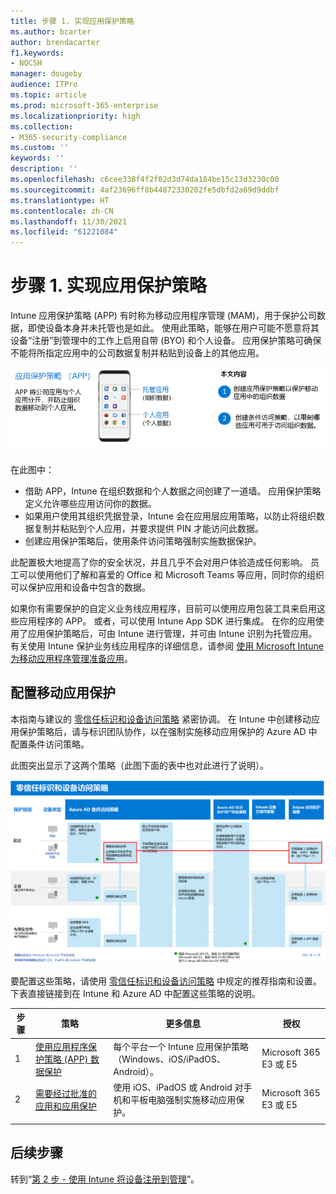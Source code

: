 ```yaml
---
title: 步骤 1. 实现应用保护策略
ms.author: bcarter
author: brendacarter
f1.keywords:
- NOCSH
manager: dougeby
audience: ITPro
ms.topic: article
ms.prod: microsoft-365-enterprise
ms.localizationpriority: high
ms.collection:
- M365-security-compliance
ms.custom: ''
keywords: ''
description: ''
ms.openlocfilehash: c6cee338f4f2f02d3d74da184be15c13d3230c00
ms.sourcegitcommit: 4af23696ff8b44872330202fe5dbfd2a69d9ddbf
ms.translationtype: HT
ms.contentlocale: zh-CN
ms.lasthandoff: 11/30/2021
ms.locfileid: "61221084"
---
```

# <a name="step-1-implement-app-protection-policies"></a>步骤 1. 实现应用保护策略

Intune 应用保护策略 (APP) 有时称为移动应用程序管理 (MAM)，用于保护公司数据，即使设备本身并未托管也是如此。 使用此策略，能够在用户可能不愿意将其设备“注册”到管理中的工作上启用自带 (BYO) 和个人设备。 应用保护策略可确保不能将所指定应用中的公司数据复制并粘贴到设备上的其他应用。

![创建应用保护策略的步骤](../media/devices/intune-app-steps.png#lightbox)

在此图中：
- 借助 APP，Intune 在组织数据和个人数据之间创建了一道墙。 应用保护策略定义允许哪些应用访问你的数据。
- 如果用户使用其组织凭据登录，Intune 会在应用层应用策略，以防止将组织数据复制并粘贴到个人应用，并要求提供 PIN 才能访问此数据。
- 创建应用保护策略后，使用条件访问策略强制实施数据保护。 

此配置极大地提高了你的安全状况，并且几乎不会对用户体验造成任何影响。  员工可以使用他们了解和喜爱的 Office 和 Microsoft Teams 等应用，同时你的组织可以保护应用和设备中包含的数据。

如果你有需要保护的自定义业务线应用程序，目前可以使用应用包装工具来启用这些应用程序的 APP。 或者，可以使用 Intune App SDK 进行集成。 在你的应用使用了应用保护策略后，可由 Intune 进行管理，并可由 Intune 识别为托管应用。 有关使用 Intune 保护业务线应用程序的详细信息，请参阅 [使用 Microsoft Intune 为移动应用程序管理准备应用](/mem/intune/developer/apps-prepare-mobile-application-management)。

## <a name="configuring-mobile-app-protection"></a>配置移动应用保护

本指南与建议的 [零信任标识和设备访问策略](../security/office-365-security/microsoft-365-policies-configurations.md) 紧密协调。 在 Intune 中创建移动应用保护策略后，请与标识团队协作，以在强制实施移动应用保护的 Azure AD 中配置条件访问策略。 

此图突出显示了这两个策略（此图下面的表中也对此进行了说明）。

[![零信任标识和设备访问策略](../media/devices/identity-device-starting-point.png#lightbox)](https://github.com/MicrosoftDocs/microsoft-365-docs/raw/public/microsoft-365/media/devices/identity-device-starting-point.png)

要配置这些策略，请使用 [零信任标识和设备访问策略](../security/office-365-security/microsoft-365-policies-configurations.md) 中规定的推荐指南和设置。 下表直接链接到在 Intune 和 Azure AD 中配置这些策略的说明。


|步骤  |策略  |更多信息  |授权  |
|---------|---------|---------|---------|
|1   |  [使用应用程序保护策略 (APP) 数据保护](../security/office-365-security/identity-access-policies.md#apply-app-data-protection-policies)       | 每个平台一个 Intune 应用保护策略（Windows、iOS/iPadOS、Android）。        | Microsoft 365 E3 或 E5        |
|2     | [需要经过批准的应用和应用保护](../security/office-365-security/identity-access-policies.md#require-approved-apps-and-app-protection)       |  使用 iOS、iPadOS 或 Android 对手机和平板电脑强制实施移动应用保护。   |  Microsoft 365 E3 或 E5       |
| | | | |

## <a name="next-steps"></a>后续步骤

转到“[第 2 步 - 使用 Intune 将设备注册到管理](manage-devices-with-intune-enroll.md)”。 